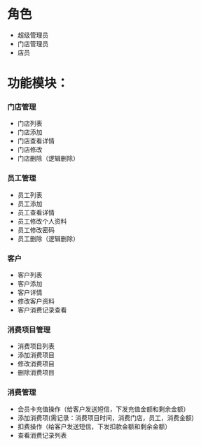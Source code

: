 # 角色
- 超级管理员
- 门店管理员
- 店员

# 功能模块：

### 门店管理
- 门店列表
- 门店添加
- 门店查看详情
- 门店修改
- 门店删除（逻辑删除）

### 员工管理
- 员工列表
- 员工添加
- 员工查看详情
- 员工修改个人资料
- 员工修改密码
- 员工删除（逻辑删除）

### 客户
- 客户列表
- 客户添加
- 客户详情
- 修改客户资料
- 客户消费记录查看

### 消费项目管理
- 消费项目列表
- 添加消费项目
- 修改消费项目
- 删除消费项目

### 消费管理
- 会员卡充值操作（给客户发送短信，下发充值金额和剩余金额）
- 添加消费项(需记录：消费项目时间，消费门店，员工，消费金额)
- 扣费操作（给客户发送短信，下发扣款金额和剩余金额）
- 查看消费记录列表


